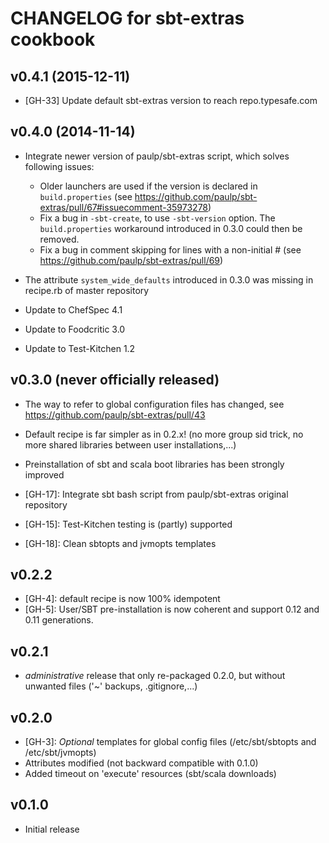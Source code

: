 # CHANGELOG for sbt-extras cookbook

## v0.4.1 (2015-12-11)

* [GH-33] Update default sbt-extras version to reach repo.typesafe.com

## v0.4.0 (2014-11-14)

* Integrate newer version of paulp/sbt-extras script, which solves following issues:
  - Older launchers are used if the version is declared in `build.properties`
    (see https://github.com/paulp/sbt-extras/pull/67#issuecomment-35973278)
  - Fix a bug in `-sbt-create`, to use `-sbt-version` option.
    The `build.properties` workaround introduced in 0.3.0 could then be removed.
  - Fix a bug in comment skipping for lines with a non-initial #
    (see https://github.com/paulp/sbt-extras/pull/69)
* The attribute `system_wide_defaults` introduced in 0.3.0 was missing in recipe.rb of master repository

* Update to ChefSpec 4.1
* Update to Foodcritic 3.0
* Update to Test-Kitchen 1.2

## v0.3.0 (never officially released)

* The way to refer to global configuration files has changed, see https://github.com/paulp/sbt-extras/pull/43
* Default recipe is far simpler as in 0.2.x! (no more group sid trick, no more shared libraries between user installations,...)
* Preinstallation of sbt and scala boot libraries has been strongly improved

* [GH-17]: Integrate sbt bash script from paulp/sbt-extras original repository
* [GH-15]: Test-Kitchen testing is (partly) supported
* [GH-18]: Clean sbtopts and jvmopts templates

## v0.2.2

* [GH-4]: default recipe is now 100% idempotent
* [GH-5]: User/SBT pre-installation is now coherent and support 0.12 and 0.11 generations.

## v0.2.1

* *administrative* release that only re-packaged 0.2.0, but without unwanted files ('~' backups, .gitignore,...)

## v0.2.0

* [GH-3]: *Optional* templates for global config files (/etc/sbt/sbtopts and /etc/sbt/jvmopts)
* Attributes modified (not backward compatible with 0.1.0)
* Added timeout on 'execute' resources (sbt/scala downloads)

## v0.1.0

* Initial release
